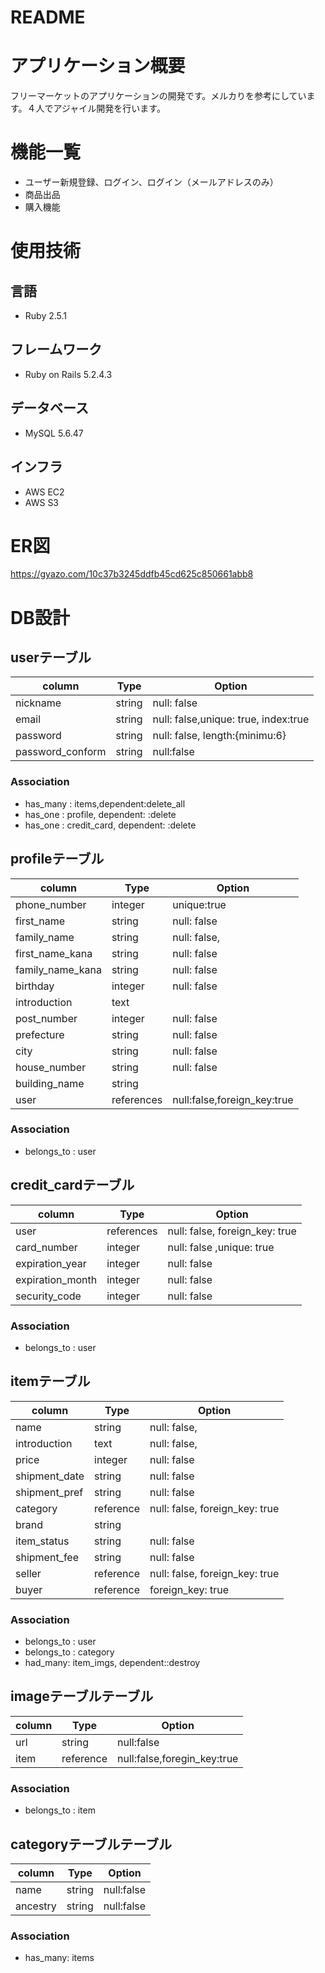 # README
# アプリケーション概要
フリーマーケットのアプリケーションの開発です。メルカりを参考にしています。４人でアジャイル開発を行います。

# 機能一覧
- ユーザー新規登録、ログイン、ログイン（メールアドレスのみ）
- 商品出品
- 購入機能

# 使用技術
## 言語
  - Ruby 2.5.1
## フレームワーク
  - Ruby on Rails 5.2.4.3
## データベース
  - MySQL 5.6.47
## インフラ
  - AWS EC2
  - AWS S3

# ER図
  https://gyazo.com/10c37b3245ddfb45cd625c850661abb8

#  DB設計
## userテーブル
|column|Type|Option|
|------|----|------|
|nickname|string|null: false|
|email|string|null: false,unique: true, index:true|
|password|string|null: false, length:{minimu:6}|
|password_conform|string|null:false|
### Association
- has_many : items,dependent:delete_all
- has_one : profile, dependent: :delete
- has_one : credit_card, dependent: :delete

## profileテーブル
|column|Type|Option|
|------|----|------|
|phone_number|integer|unique:true|
|first_name|string|null: false|
|family_name|string|null: false,|
|first_name_kana|string|null: false|
|family_name_kana|string|null: false|
|birthday|integer|null: false|
|introduction|text||
|post_number|integer|null: false|
|prefecture|string|null: false|
|city|string|null: false|
|house_number|string|null: false|
|building_name|string||
|user|references|null:false,foreign_key:true|

### Association
- belongs_to : user

## credit_cardテーブル
|column|Type|Option|
|------|----|------|
|user|references|null: false, foreign_key: true|
|card_number|integer|null: false ,unique: true|
|expiration_year|integer|null: false|
|expiration_month|integer|null: false|
|security_code|integer|null: false|

### Association
- belongs_to : user

## itemテーブル
|column|Type|Option|
|------|----|------|
|name|string|null: false,|
|introduction|text|null: false,|
|price|integer|null: false|
|shipment_date|string|null: false|
|shipment_pref|string|null: false|
|category|reference|null: false, foreign_key: true|
|brand|string||
|item_status|string|null: false|
|shipment_fee|string|null: false|
|seller|reference|null: false, foreign_key: true|
|buyer|reference|foreign_key: true|
### Association
- belongs_to : user
- belongs_to : category
- had_many: item_imgs, dependent::destroy

## imageテーブルテーブル
|column|Type|Option|
|------|----|------|
|url|string|null:false|
|item|reference|null:false,foregin_key:true|
### Association
- belongs_to : item

## categoryテーブルテーブル
|column|Type|Option|
|------|----|------|
|name|string|null:false|
|ancestry|string|null:false|
### Association
- has_many: items